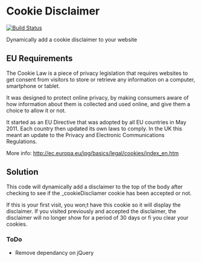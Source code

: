 # Cookie Disclaimer

[![Build Status](https://travis-ci.org/jonnyhaynes/cookie-disclaimer.svg?branch=master)](https://travis-ci.org/jonnyhaynes/cookie-disclaimer)

Dynamically add a cookie disclaimer to your website

## EU Requirements

The Cookie Law is a piece of privacy legislation that requires websites to get consent from visitors to store or retrieve any information on a computer, smartphone or tablet.

It was designed to protect online privacy, by making consumers aware of how information about them is collected and used online, and give them a choice to allow it or not.

It started as an EU Directive that was adopted by all EU countries in May 2011. Each country then updated its own laws to comply. In the UK this meant an update to the Privacy and Electronic Communications Regulations.

More info: http://ec.europa.eu/ipg/basics/legal/cookies/index_en.htm

## Solution

This code will dynamically add a disclaimer to the top of the body after checking to see if the _cookieDiscliamer cookie has been accepted or not.

If this is your first visit, you won;t have this cookie so it will display the disclaimer. If you visited previously and accepted the disclaimer, the disclaimer will no longer show for a period of 30 days or fi you clear your cookies.

### ToDo

- Remove dependancy on jQuery
